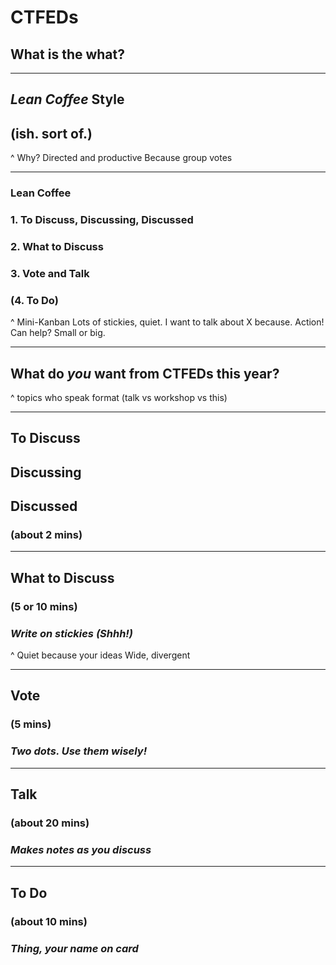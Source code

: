# CTFEDs
## What is the what?

---

## *Lean Coffee* Style
## (ish. sort of.)

^ Why? Directed and productive
Because group votes

---

### **Lean Coffee**

### 1. To Discuss, Discussing, Discussed
### 2. What to Discuss
### 3. Vote and Talk
### (4. To Do)

^ Mini-Kanban
Lots of stickies, quiet.
I want to talk about X because.
Action! Can help? Small or big.


---

## What do *you* want from CTFEDs this year?

^ topics
who speak
format (talk vs workshop vs this)

---

## To Discuss
## Discussing
## Discussed
### (about 2 mins)

---

## What to Discuss
### (5 or 10 mins)
### *Write on stickies (Shhh!)*

^ Quiet because your ideas
Wide, divergent

---

## Vote
### (5 mins)
### *Two dots. Use them wisely!*

---

## Talk
### (about 20 mins)
### *Makes notes as you discuss*

---

## To Do
### (about 10 mins)
### *Thing, your name on card*
